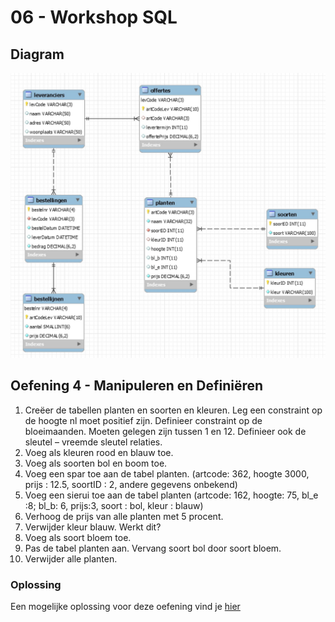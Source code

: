 # 06 - Workshop SQL

## Diagram
<img src="../exercises/images/diagram-planten.jpg" alt="Diagram Planten.db">

## Oefening 4 - Manipuleren en Definiëren

1. Creëer de tabellen planten en soorten en kleuren. Leg een constraint op de hoogte nl moet positief zijn. Definieer constraint op de bloeimaanden. Moeten gelegen zijn tussen 1 en 12. Definieer ook de sleutel – vreemde sleutel relaties.
2. Voeg als kleuren rood en blauw toe.
3. Voeg als soorten bol en boom toe.
4. Voeg een spar toe aan de tabel planten. (artcode: 362, hoogte 3000, prijs : 12.5, soortID : 2, andere gegevens onbekend)
5. Voeg een sierui toe aan de tabel planten (artcode: 162, hoogte: 75, bl_e :8; bl_b: 6, prijs:3, soort : bol, kleur : blauw)
6. Verhoog de prijs van alle planten met 5 procent.
7. Verwijder kleur blauw. Werkt dit?
8. Voeg als soort bloem toe.
9. Pas de tabel planten aan. Vervang soort bol door soort bloem.
10. Verwijder alle planten.

### Oplossing
Een mogelijke oplossing voor deze oefening vind je [hier](../solutions/exercise-4.md)
